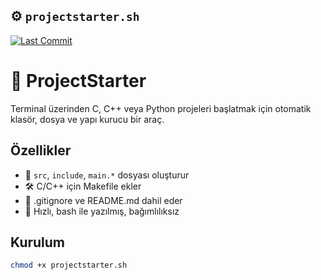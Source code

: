 ## ⚙️ `projectstarter.sh`

[![Last Commit](https://img.shields.io/github/last-commit/ahmethsnl/Project-Starter?style=flat)](https://github.com/ahmethsnl/Project-Starter/commits)
  
# 📁 ProjectStarter

Terminal üzerinden C, C++ veya Python projeleri başlatmak için otomatik klasör, dosya ve yapı kurucu bir araç.

## Özellikler

- 🧱 `src`, `include`, `main.*` dosyası oluşturur
- 🛠️ C/C++ için Makefile ekler
- 📜 .gitignore ve README.md dahil eder
- 🚀 Hızlı, bash ile yazılmış, bağımlılıksız

## Kurulum

```bash
chmod +x projectstarter.sh
